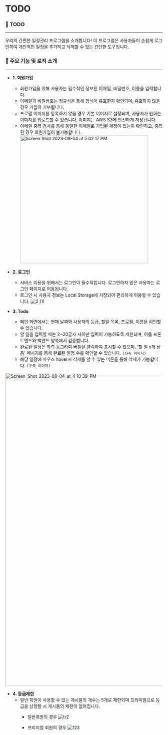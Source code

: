 # TODO

### 📢 TODO

---
우리의 간편한 일정관리 프로그램을 소개합니다!
이 프로그램은 사용자들이 손쉽게 로그인하여
개인적인 일정을 추가하고 삭제할 수 있는 간단한 도구입니다.

### 🎯 주요 기능 및 로직 소개

---

- **1. 회원가입**
    - 회원가입을 위해 사용자는 필수적인 정보인 이메일, 비밀번호, 이름을 입력합니다.
    - 이메일과 비밀번호는 정규식을 통해 형식이 유효한지 확인되며, 유효하지 않을 경우 가입이 거부됩니다.
    - 프로필 이미지를 등록하지 않을 경우 기본 이미지로 설정되며, 사용자가 원하는 이미지를 업로드할 수 있습니다. 이미지는 AWS S3에 안전하게 저장됩니다.
    - 이메일 중복 검사를 통해 동일한 이메일로 가입된 계정이 있는지 확인하고, 중복된 경우 회원가입이 불가능합니다.
      <img width="409" alt="Screen Shot 2023-08-04 at 5 02 17 PM" src="https://github.com/taegeun1111/Project_TOTO-APP-FE/assets/122959190/10e7b020-e932-41be-8cc7-528022ff4ad6">

- **2. 로그인**
    - 서비스 이용을 위해서는 로그인이 필수적입니다. 로그인하지 않은 사용자는 로그인 페이지로 이동됩니다.
    - 로그인 시 사용자 정보는 Local Storage에 저장되어 편리하게 이용할 수 있습니다.
      ![2 (1)](https://github.com/taegeun1111/Project_TOTO-APP-FE/assets/122959190/d581eb5d-8418-4d0f-b78e-7fa07d592f8d)



- **3. Todo**
    - 메인 화면에서는 현재 날짜와 사용자의 등급, 할일 목록, 프로필, 이름을 확인할 수 있습니다.
    - 할 일을 입력할 때는 2~20글자 사이만 입력이 가능하도록 제한되며, 이를 프론트엔드와 백엔드 양쪽에서 검증합니다.
    - 완료된 일정은 좌측 동그라미 버튼을 클릭하여 표시할 수 있으며, '할 일 x개 남음' 메시지를 통해 완료된 일정 수를 확인할 수 있습니다. `(좌측 이미지)`
    - 해당 일정에 마우스 hover시 삭제를 할 수 있는 버튼을 통해 삭제가 가능합니다. `(우측 이미지)`
<img width="1000" alt="Screen_Shot_2023-08-04_at_4 10 39_PM" src="https://github.com/taegeun1111/Project_TOTO-APP-FE/assets/122959190/e8d497a2-e73c-4831-b7ad-aa02eda0f328">


- **4. 등급제한**
    - 일반 회원이 사용할 수 있는 게시물의 개수는 5개로 제한되며 프리미엄으로 등급을 상향할 시 게시물의 제한이 없어집니다.
        - 일반회원의 경우
          ![tr2](https://github.com/taegeun1111/Project_TOTO-APP-FE/assets/122959190/cfd0ab6a-46f4-4111-b1b3-3acfb63d98a4)

    
        - 프리미엄 회원의 경우
          ![123](https://github.com/taegeun1111/Project_TOTO-APP-FE/assets/122959190/ad9d3cc2-1544-4fc5-9fd7-ca289214487e)


        

